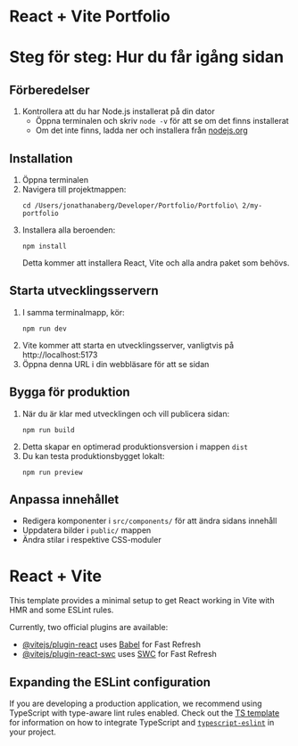 # React + Vite Portfolio

# Steg för steg: Hur du får igång sidan

## Förberedelser

1. Kontrollera att du har Node.js installerat på din dator
   - Öppna terminalen och skriv `node -v` för att se om det finns installerat
   - Om det inte finns, ladda ner och installera från [nodejs.org](https://nodejs.org/)

## Installation

1. Öppna terminalen
2. Navigera till projektmappen:
   ```
   cd /Users/jonathanaberg/Developer/Portfolio/Portfolio\ 2/my-portfolio
   ```
3. Installera alla beroenden:
   ```
   npm install
   ```
   Detta kommer att installera React, Vite och alla andra paket som behövs.

## Starta utvecklingsservern

1. I samma terminalmapp, kör:
   ```
   npm run dev
   ```
2. Vite kommer att starta en utvecklingsserver, vanligtvis på http://localhost:5173
3. Öppna denna URL i din webbläsare för att se sidan

## Bygga för produktion

1. När du är klar med utvecklingen och vill publicera sidan:
   ```
   npm run build
   ```
2. Detta skapar en optimerad produktionsversion i mappen `dist`
3. Du kan testa produktionsbygget lokalt:
   ```
   npm run preview
   ```

## Anpassa innehållet

- Redigera komponenter i `src/components/` för att ändra sidans innehåll
- Uppdatera bilder i `public/` mappen
- Ändra stilar i respektive CSS-moduler

# React + Vite

This template provides a minimal setup to get React working in Vite with HMR and some ESLint rules.

Currently, two official plugins are available:

- [@vitejs/plugin-react](https://github.com/vitejs/vite-plugin-react/blob/main/packages/plugin-react) uses [Babel](https://babeljs.io/) for Fast Refresh
- [@vitejs/plugin-react-swc](https://github.com/vitejs/vite-plugin-react/blob/main/packages/plugin-react-swc) uses [SWC](https://swc.rs/) for Fast Refresh

## Expanding the ESLint configuration

If you are developing a production application, we recommend using TypeScript with type-aware lint rules enabled. Check out the [TS template](https://github.com/vitejs/vite/tree/main/packages/create-vite/template-react-ts) for information on how to integrate TypeScript and [`typescript-eslint`](https://typescript-eslint.io) in your project.
